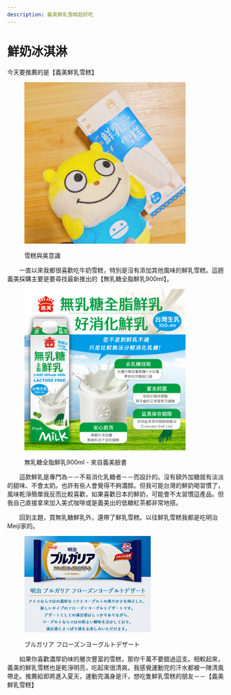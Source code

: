 ```yaml
---
description: 義美鮮乳雪糕超好吃
---
```


# 鮮奶冰淇淋

今天要推薦的是【義美鮮乳雪糕】

<figure><img src="../../.gitbook/assets/imei_icecream.JPG" alt="" width="375"><figcaption><p>雪糕與美意識</p></figcaption></figure>

　　一直以來我都很喜歡吃牛奶雪糕，特別是沒有添加其他風味的鮮乳雪糕。這趟義美採購主要是要尋找最新推出的【無乳糖全脂鮮乳900ml】。

<figure><img src="../../.gitbook/assets/imei_milk.jpg" alt="" width="375"><figcaption><p>無乳糖全脂鮮乳900ml  - 來自義美臉書</p></figcaption></figure>

　　這款鮮乳是專門為－－不易消化乳糖者－－而設計的。沒有額外加糖就有淡淡的甜味、不會太奶。也許有些人會覺得不夠濃醇。但我可能台灣的鮮奶喝習慣了，風味乾淨簡單我反而比較喜歡，如果喜歡日本的鮮奶，可能會不太習慣這產品。但我自己直接拿來加入美式咖啡或是義美出的低糖紅茶都非常地搭。

　　回到主題，買無乳糖鮮乳外，還帶了鮮乳雪糕。以往鮮乳雪糕我都是吃明治Meiji家的。

<figure><img src="../../.gitbook/assets/meiji_icecream.png" alt="" width="294"><figcaption><p>ブルガリア フローズンヨーグルトデザート</p></figcaption></figure>

　　如果你喜歡濃厚奶味的層次豐富的雪糕，那你千萬不要錯過這支。相較起來，義美的鮮乳雪糕也是乾淨明亮，吃起來很清爽。我感覺運動完的汗水都被一陣清風帶走。推薦給即將進入夏天，運動完滿身是汗，想吃隻鮮乳雪糕的朋友－－【義美鮮乳雪糕】
